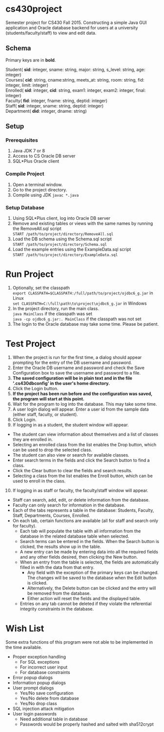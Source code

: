# cs430project

Semester project for CS430 Fall 2015. Constructing a simple Java GUI application and Oracle database backend for users at a university (students/faculty/staff) to view and edit data.

## Schema

Primary keys are in **bold**.

Student( **sid**: integer, sname: string, major: string, s_level: string, age: integer)  
Courses( **cid**: string, cname:string, meets_at: string, room: string, fid: integer, limit: integer)  
Enrolled( **sid**: integer, **cid**: string, exam1: integer, exam2: integer, final: integer)  
Faculty( **fid**: integer, fname: string, deptid: integer)  
Staff( **sid**: integer, sname: string, deptid: integer)  
Department( **did**: integer, dname: string)

## Setup

### Prerequisites

1. Java JDK 7 or 8
2. Access to CS Oracle DB server
3. SQL*Plus Oracle client

### Compile Project

1. Open a terminal window.
2. Go to the project directory.
3. Compile using JDK
`javac *.java`

### Setup Database

1. Using SQL*Plus client, log into Oracle DB server
2. Remove and existing tables or views with the same names by running the RemoveAll.sql script  
`START /path/to/project/directory/RemoveAll.sql`
3. Load the DB schema using the Schema.sql script  
`START /path/to/project/directory/Schema.sql`
4. Load the example entries using the ExampleData.sql script  
`START /path/to/project/directory/ExampleData.sql`

# Run Project

1. Optionally, set the classpath  
`export CLASSPATH=$CLASSPATH:/full/path/to/project/ojdbc6_g.jar` in Linux  
`set CLASSPATH=C:\full\path\to\project\ojdbc6_g.jar` in Windows  
2. In the project directory, run the main class.  
`java MainClass` if the classpath was set  
`java -cp ojdbc6_g.jar:. MainClass` if the classpath was not set  
3. The login to the Oracle database may take some time. Please be patient.

# Test Project

1. When the project is run for the first time, a dialog should appear prompting for the entry of the DB username and password.
2. Enter the Oracle DB username and password and check the Save Configuration box to save the username and password to a file.
3. **The saved configuration will be in plain text and in the file '.cs430dbconfig' in the user's home directory.**
4. Click the Login button.
5. **If the project has been run before and the configuration was saved, the program will start at this point.**
6. Wait for the program to log into the database. This may take some time.
7. A user login dialog will appear. Enter a user id from the sample data (either staff, faculty, or student).
8. Click Login.
9. If logging in as a student, the student window will appear.
  * The student can view information about themselves and a list of classes they are enrolled in.
  * Selecting an enrolled class from the list enables the Drop button, which can be used to drop the selected class.
  * The student can also view or search for available classes.
  * Enter search terms in the fields and click the Search button to find a class.
  * Click the Clear button to clear the fields and search results.
  * Selecting a class from the list enables the Enroll button, which can be used to enroll in the class.
10. If logging in as staff or faculty, the faculty/staff window will appear.
  * Staff can search, add, edit, or delete information from the database.
  * Faculty can only search for information in the database.
  * Each of the tabs represents a table in the database: Students, Faculty, Staff, Departments, Courses, Enrolled.
  * On each tab, certain functions are available (all for staff and search only for faculty).
    * Each tab will populate the table with all information from the database in the related database table when selected.
    * Search terms can be entered in the fields. When the Search button is clicked, the results show up in the table.
    * A new entry can be made by entering data into all the required fields and any other fields desired, then clicking the New button.
    * When an entry from the table is selected, the fields are automatically filled in with the data from that entry.
      * Any field with the exception of the primary keys can be changed. The changes will be saved to the database when the Edit button is clicked.
      * Alternatively, the Delete button can be clicked and the entry will be removed from the database.
      * Either action will reset the fields and the displayed table.
    * Entries on any tab cannot be deleted if they violate the referential integrity constraints in the database.

# Wish List

Some extra functions of this program were not able to be implemented in the time available.

 * Proper exception handling
   * For SQL exceptions
   * For incorrect user input
   * For database constraints
 * Error popup dialogs
 * Information popup dialogs
 * User prompt dialogs
   * Yes/No save configuration
   * Yes/No delete from database
   * Yes/No drop class
 * SQL injection attack mitigation
 * User login passwords
   * Need additional table in database
   * Passwords would be properly hashed and salted with sha512crypt
